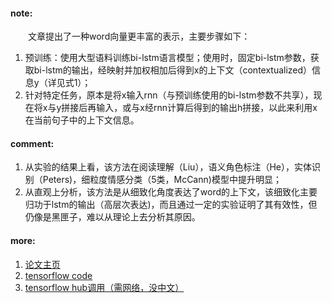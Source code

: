 #### note:
　　文章提出了一种word向量更丰富的表示，主要步骤如下：
  1. 预训练：使用大型语料训练bi-lstm语言模型；使用时，固定bi-lstm参数，获取bi-lstm的输出，经映射并加权相加后得到x的上下文（contextualized）信息y（详见式1）；
  2. 针对特定任务，原本是将x输入rnn（与预训练使用的bi-lstm参数不共享），现在将x与y拼接后再输入，或与x经rnn计算后得到的输出h拼接，以此来利用x在当前句子中的上下文信息。

#### comment:
  1. 从实验的结果上看，该方法在阅读理解（Liu），语义角色标注（He），实体识别（Peters)，细粒度情感分类（5类，McCann)模型中提升明显；
  2. 从直观上分析，该方法是从细致化角度表达了word的上下文，该细致化主要归功于lstm的输出（高层次表达)，而且通过一定的实验证明了其有效性，但仍像是黑匣子，难以从理论上去分析其原因。

#### more:
  1. [论文主页](https://allennlp.org/elmo)
  2. [tensorflow code](https://github.com/allenai/bilm-tf)
  3. [tensorflow hub调用（需网络，没中文）](https://www.tensorflow.org/hub/modules/google/elmo/2)
